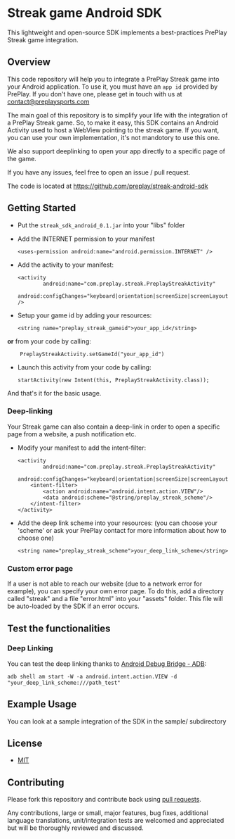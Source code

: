 # Streak game Android SDK

This lightweight and open-source SDK implements a best-practices PrePlay Streak game integration.

## Overview

  This code repository will help you to integrate a PrePlay Streak game into your Android application.
  To use it, you must have an `app id` provided by PrePlay. If you don't have one, please get in touch with us at contact@preplaysports.com

  The main goal of this repository is to simplify your life with the integration of a PrePlay Streak game.
  So, to make it easy, this SDK contains an Android Activity used to host a WebView pointing to the streak game.
  If you want, you can use your own implementation, it's not mandotory to use this one.

  We also support deeplinking to open your app directly to a specific page of the game.

  If you have any issues, feel free to open an issue / pull request.

  The code is located at https://github.com/preplay/streak-android-sdk

## Getting Started

  - Put the `streak_sdk_android_0.1.jar` into your "libs" folder
  - Add the INTERNET permission to your manifest

        <uses-permission android:name="android.permission.INTERNET" />

  - Add the activity to your manifest:

        <activity
                android:name="com.preplay.streak.PreplayStreakActivity"
                android:configChanges="keyboard|orientation|screenSize|screenLayout" />

  - Setup your game id by adding your resources:

        <string name="preplay_streak_gameid">your_app_id</string>

  **or** from your code by calling:

        PreplayStreakActivity.setGameId("your_app_id")

  - Launch this activity from your code by calling:

        startActivity(new Intent(this, PreplayStreakActivity.class));

And that's it for the basic usage.

### Deep-linking

Your Streak game can also contain a deep-link in order to open a specific page from a website, a push notification etc.

  - Modify your manifest to add the intent-filter:

        <activity
                android:name="com.preplay.streak.PreplayStreakActivity"
                android:configChanges="keyboard|orientation|screenSize|screenLayout">
            <intent-filter>
                <action android:name="android.intent.action.VIEW"/>
                <data android:scheme="@string/preplay_streak_scheme"/>
            </intent-filter>
        </activity>

  - Add the deep link scheme into your resources: (you can choose your 'scheme' or ask your PrePlay contact for more information about how to choose one)

        <string name="preplay_streak_scheme">your_deep_link_scheme</string>

### Custom error page

If a user is not able to reach our website (due to a network error for example), you can specify your own error page.
To do this, add a directory called "streak" and a file "error.html" into your "assets" folder. This file will be auto-loaded by the SDK if an error occurs.

## Test the functionalities
### Deep Linking
  You can test the deep linking thanks to [Android Debug Bridge - ADB](http://developer.android.com/tools/help/adb.html):

    adb shell am start -W -a android.intent.action.VIEW -d "your_deep_link_scheme:///path_test"

## Example Usage
  You can look at a sample integration of the SDK in the sample/ subdirectory

## License

* [MIT](http://opensource.org/licenses/MIT)

## Contributing

Please fork this repository and contribute back using
[pull requests](https://github.com/preplay/streak-android-sdk/pulls).

Any contributions, large or small, major features, bug fixes, additional
language translations, unit/integration tests are welcomed and appreciated
but will be thoroughly reviewed and discussed.
